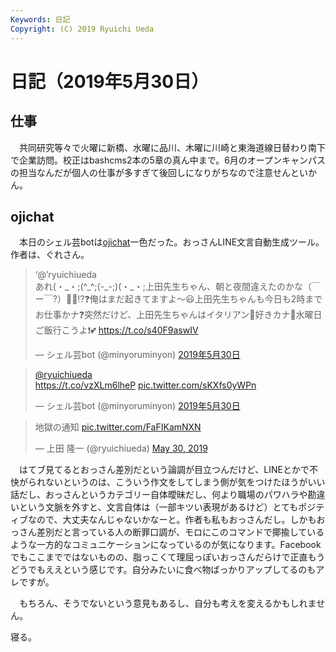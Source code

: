 ```yaml
---
Keywords: 日記
Copyright: (C) 2019 Ryuichi Ueda
---
```


# 日記（2019年5月30日）

## 仕事

　共同研究等々で火曜に新橋、水曜に品川、木曜に川崎と東海道線日替わり南下で企業訪問。校正はbashcms2本の5章の真ん中まで。6月のオープンキャンパスの担当なんだが個人の仕事が多すぎて後回しになりがちなので注意せんといかん。

## ojichat

　本日のシェル芸botは[ojichat](https://github.com/greymd/ojichat)一色だった。おっさんLINE文言自動生成ツール。作者は、ぐれさん。

<blockquote class="twitter-tweet" data-lang="ja"><p lang="ja" dir="ltr">‘@’ryuichiueda<br>あれ(・_・;(^_^;(-_-;)(・_・;上田先生ちゃん、朝と夜間違えたのかな（￣ー￣?）🤔😜⁉️❓俺はまだ起きてますよ〜😃上田先生ちゃんも今日も2時までお仕事かナ❓突然だけど、上田先生ちゃんはイタリアン🍝好きカナ🤔水曜日ご飯行こうよ❗💕 <a href="https://t.co/s40F9aswIV">https://t.co/s40F9aswIV</a></p>&mdash; シェル芸bot (@minyoruminyon) <a href="https://twitter.com/minyoruminyon/status/1134072510960418816?ref_src=twsrc%5Etfw">2019年5月30日</a></blockquote>
<script async src="https://platform.twitter.com/widgets.js" charset="utf-8"></script>


<blockquote class="twitter-tweet" data-lang="ja"><p lang="und" dir="ltr"><a href="https://twitter.com/ryuichiueda?ref_src=twsrc%5Etfw">@ryuichiueda</a><br> <a href="https://t.co/vzXLm6lheP">https://t.co/vzXLm6lheP</a> <a href="https://t.co/sKXfs0yWPn">pic.twitter.com/sKXfs0yWPn</a></p>&mdash; シェル芸bot (@minyoruminyon) <a href="https://twitter.com/minyoruminyon/status/1134074930532716544?ref_src=twsrc%5Etfw">2019年5月30日</a></blockquote>
<script async src="https://platform.twitter.com/widgets.js" charset="utf-8"></script>

<blockquote class="twitter-tweet" data-partner="tweetdeck"><p lang="ja" dir="ltr">地獄の通知 <a href="https://t.co/FaFIKamNXN">pic.twitter.com/FaFIKamNXN</a></p>&mdash; 上田 隆一 (@ryuichiueda) <a href="https://twitter.com/ryuichiueda/status/1133943948278345729?ref_src=twsrc%5Etfw">May 30, 2019</a></blockquote>
<script async src="https://platform.twitter.com/widgets.js" charset="utf-8"></script>


　はてブ見てるとおっさん差別だという論調が目立つんだけど、LINEとかで不快がられないというのは、こういう作文をしてしまう側が気をつけたほうがいい話だし、おっさんというカテゴリー自体曖昧だし、何より職場のパワハラや勘違いという文脈を外すと、文言自体は（一部キツい表現があるけど）とてもポジティブなので、大丈夫なんじゃないかなーと。作者も私もおっさんだし。しかもおっさん差別だと言っている人の断罪口調が、モロにこのコマンドで揶揄しているような一方的なコミュニケーションになっているのが気になります。Facebookでもここまでではないものの、脂っこくて理屈っぽいおっさんだらけで正直もうどうでもええという感じです。自分みたいに食べ物ばっかりアップしてるのもアレですが。

　もちろん、そうでないという意見もあるし、自分も考えを変えるかもしれません。


寝る。



